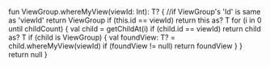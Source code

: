 fun <T : View> ViewGroup.whereMyView(viewId: Int): T? {
    //if ViewGroup's 'Id' is same as 'viewId' return ViewGroup
    if (this.id == viewId) return this as? T
    for (i in 0 until childCount) {
        val child = getChildAt(i)
        if (child.id == viewId) return child as? T
        if (child is ViewGroup) {
            val foundView: T? = child.whereMyView(viewId)
            if (foundView != null) return foundView
        }
    }
    return null
}

